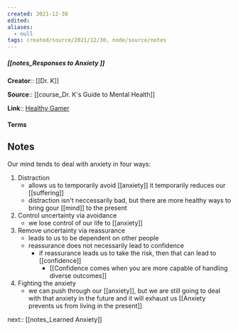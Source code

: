 ```yaml
---
created: 2021-12-30 
edited: 
aliases:
  - null
tags: created/source/2021/12/30, node/source/notes
---
```


##### [[notes_Responses to Anxiety ]]
**Creator**:: [[Dr. K]]
 
**Source**:: [[course_Dr. K's Guide to Mental Health]]

**Link**:: [Healthy Gamer](https://coaching.healthygamer.gg/guide/lessons/responses-to-anxiety)

#### Terms

## Notes
Our mind tends to deal with anxiety in four ways:  

1.  Distraction 
	- allows us to temporarily avoid [[anxiety]] it temporarily reduces our [[suffering]]
	- distraction isn't neccessarily bad, but there are more healthy ways to bring gour [[mind]] to the present
2.  Control uncertainty via avoidance
	- we lose control of our life to [[anxiety]]
3.  Remove uncertainty via reassurance
	- leads to us to be dependent on other people
	- reassurance does not necessarily lead to confidence
		- if reassurance leads us to take the risk, then that can lead to [[confidence]]
			- [[Confidence comes when you are more capable of handling diverse outcomes]] 
4.  Fighting the anxiety
	- we can push through our [[anxiety]], but we are still going to deal with that anxiety in the future and it will exhaust us
[[Anxiety prevents us from living in the present]]

next:: [[notes_Learned Anxiety]]